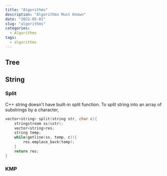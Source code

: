 ```yaml
---
title: "Algorithms"
description: "Algorithms Must Known"
date: "2022-05-01"
slug: "algorithms"
categories:
  - Algorithms
tags:
  - algorithms
---
```


## Tree

## String

### Split

C++ string doesn't have built-in split function. To split string into an array of substrings by a character,

```c++
vector<string> split(string str, char c){
    stringstream ss(&str);
    vector<string>res;
    string temp;
    while(getline(ss, temp, c)){
        res.emplace_back(temp);
    }
    return res;
}
```

### KMP
